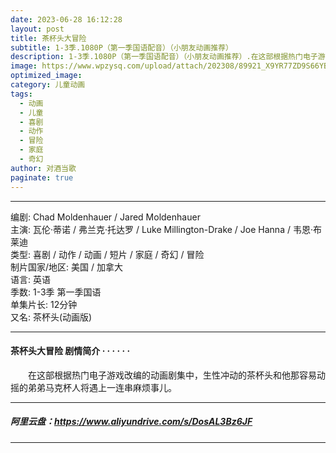 ```yaml
---
date: 2023-06-28 16:12:28
layout: post
title: 茶杯头大冒险
subtitle: 1-3季.1080P（第一季国语配音）（小朋友动画推荐）
description: 1-3季.1080P（第一季国语配音）（小朋友动画推荐）.在这部根据热门电子游戏改编的动画剧集中，生性冲动的茶杯头和他那容易动摇的弟弟马克杯人将遇上一连串麻烦事儿...
image: https://www.wpzysq.com/upload/attach/202308/89921_X9YR77ZD9S66YB8._webp
optimized_image: 
category: 儿童动画
tags:
  - 动画
  - 儿童
  - 喜剧
  - 动作
  - 冒险
  - 家庭
  - 奇幻
author: 对酒当歌
paginate: true
---
```


---

编剧: Chad Moldenhauer / Jared Moldenhauer  
主演: 瓦伦·蒂诺 / 弗兰克·托达罗 / Luke Millington-Drake / Joe Hanna / 韦恩·布莱迪  
类型: 喜剧 / 动作 / 动画 / 短片 / 家庭 / 奇幻 / 冒险  
制片国家/地区: 美国 / 加拿大  
语言: 英语  
季数: 1-3季  第一季国语  
单集片长: 12分钟  
又名: 茶杯头(动画版)  

---

#### 茶杯头大冒险  剧情简介 · · · · · ·

　　在这部根据热门电子游戏改编的动画剧集中，生性冲动的茶杯头和他那容易动摇的弟弟马克杯人将遇上一连串麻烦事儿。

---

##### 阿里云盘：<https://www.aliyundrive.com/s/DosAL3Bz6JF>

---
